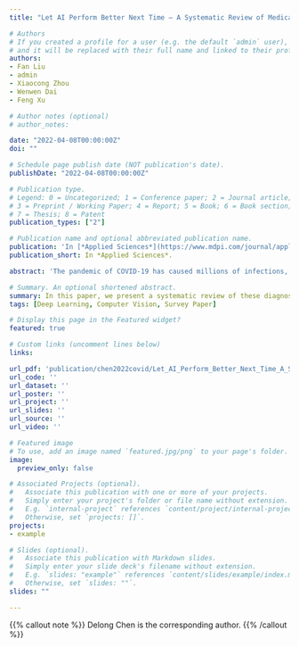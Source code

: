 ```yaml
---
title: "Let AI Perform Better Next Time — A Systematic Review of Medical Imaging-based Automated Diagnosis of COVID-19: 2020-2022"

# Authors
# If you created a profile for a user (e.g. the default `admin` user), write the username (folder name) here 
# and it will be replaced with their full name and linked to their profile.
authors:
- Fan Liu
- admin
- Xiaocong Zhou
- Wenwen Dai
- Feng Xu

# Author notes (optional)
# author_notes:

date: "2022-04-08T00:00:00Z"
doi: ""

# Schedule page publish date (NOT publication's date).
publishDate: "2022-04-08T00:00:00Z"

# Publication type.
# Legend: 0 = Uncategorized; 1 = Conference paper; 2 = Journal article;
# 3 = Preprint / Working Paper; 4 = Report; 5 = Book; 6 = Book section;
# 7 = Thesis; 8 = Patent
publication_types: ["2"]

# Publication name and optional abbreviated publication name.
publication: 'In [*Applied Sciences*](https://www.mdpi.com/journal/applsci), 2022. [[doi]](https://doi.org/10.3390/app12083895)'
publication_short: In *Applied Sciences*.

abstract: 'The pandemic of COVID-19 has caused millions of infections, which has led to a great loss all over the world, socially and economically. Due to the false-negative rate and the time-consuming characteristic of the Reverse Transcription Polymerase Chain Reaction (RT-PCR) tests, diagnosing based on X-ray images and Computed Tomography (CT) images have been widely adopted to confirm positive COVID-19 RT-PCR tests. Since the very beginning of the pandemic, researchers in the artificial intelligence area have proposed a large number of automatic diagnosing models, hoping to assist radiologists and improve diagnosing accuracy. However, after two years of development, there are still few models that can be actually applied in real-world scenarios. Numerous problems have emerged in the research of automated diagnosis of COVID-19. In this paper, we present a systematic review of these diagnosing models. A total of 179 proposed models are involved. First, we compare the medical image modalities (CT or X-ray) for COVID-19 diagnosis from both the clinical perspective and the artificial intelligence perspective. Then, we classify existing methods into two types -- image-level diagnosis (i.e., classification-based methods) and pixel-level diagnosis (i.e., segmentation-based models). For both types of methods, we define universal model pipelines and analyze the techniques that have been applied in each step of the pipeline in detail. In addition, we also review some commonly adopted public COVID-19 datasets. More importantly, we present an in-depth discussion of the existing automated diagnosis models and note a total of three significant problems: biased model performance evaluation; inappropriate implementation details; and low reproducibility, reliability, and explainability. For each point, we give corresponding recommendations on how can we avoid making the same mistakes and let AI do better in the next pandemic. '

# Summary. An optional shortened abstract.
summary: In this paper, we present a systematic review of these diagnosing models. A total of 179 proposed models are involved. <br/>This paper is published by a SCI indexed journal Applied Sciences (impact factor 2.68).
tags: [Deep Learning, Computer Vision, Survey Paper]

# Display this page in the Featured widget?
featured: true

# Custom links (uncomment lines below)
links:

url_pdf: 'publication/chen2022covid/Let_AI_Perform_Better_Next_Time_A_Systematic_Review_of_Medical_Imaging_Based_Automated_Diagnosis_of_COVID_19_2020_2022.pdf'
url_code: ''
url_dataset: ''
url_poster: ''
url_project: ''
url_slides: ''
url_source: ''
url_video: ''

# Featured image
# To use, add an image named `featured.jpg/png` to your page's folder. 
image:
  preview_only: false

# Associated Projects (optional).
#   Associate this publication with one or more of your projects.
#   Simply enter your project's folder or file name without extension.
#   E.g. `internal-project` references `content/project/internal-project/index.md`.
#   Otherwise, set `projects: []`.
projects:
- example

# Slides (optional).
#   Associate this publication with Markdown slides.
#   Simply enter your slide deck's filename without extension.
#   E.g. `slides: "example"` references `content/slides/example/index.md`.
#   Otherwise, set `slides: ""`.
slides: ""

---
```



{{% callout note %}}
Delong Chen is the corresponding author.
{{% /callout %}}
